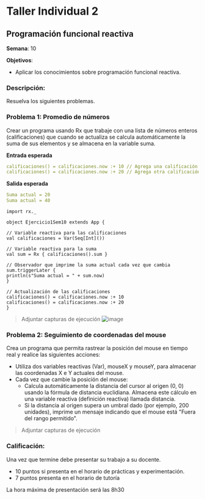 # Taller Individual  2
## Programación funcional reactiva

**Semana**: 10

**Objetivos**:

- Aplicar los conocimientos sobre programación funcional reactiva.

### Descripción:

Resuelva los siguientes problemas.

### Problema 1: Promedio de números

Crear un programa usando Rx que trabaje con una lista de números enteros (calificaciones) que cuando se actualiza se calcula automáticamente la suma de sus elementos y se almacena en la variable suma.

**Entrada esperada**
```yaml
calificaciones() = calificaciones.now :+ 10 // Agrega una calificación
calificaciones() = calificaciones.now :+ 20 // Agrega otra calificación
```

**Salida esperada**
```yaml
Suma actual = 20
Suma actual = 40
```
    import rx._

    object Ejercicio1Sem10 extends App {
  
    // Variable reactiva para las calificaciones
    val calificaciones = Var(Seq[Int]())

    // Variable reactiva para la suma
    val sum = Rx { calificaciones().sum }

    // Observador que imprime la suma actual cada vez que cambia
    sum.triggerLater {
    println(s"Suma actual = " + sum.now)
    }

    // Actualización de las calificaciones
    calificaciones() = calificaciones.now :+ 10
    calificaciones() = calificaciones.now :+ 20
    }
    
> Adjuntar capturas de ejecución
![image](https://github.com/user-attachments/assets/e74d68d8-b412-43e0-a5b1-9a4154976a45)




### Problema 2: Seguimiento de coordenadas del mouse
Crea un programa que permita rastrear la posición del mouse en tiempo real y realice las siguientes acciones:

- Utiliza dos variables reactivas (Var), mouseX y mouseY, para almacenar las coordenadas X e Y actuales del mouse.
- Cada vez que cambie la posición del mouse:
  - Calcula automáticamente la distancia del cursor al origen (0, 0) usando la fórmula de distancia euclidiana. Almacena este cálculo en una variable reactiva (definición reactiva) llamada distancia.
  - Si la distancia al origen supera un umbral dado (por ejemplo, 200 unidades), imprime un mensaje indicando que el mouse está "Fuera del rango permitido".

> Adjuntar capturas de ejecución

### Calificación:

Una vez que termine debe presentar su trabajo a su docente.

- 10 puntos si presenta en el horario de prácticas y experimentación.
- 7 puntos presenta en el horario de tutoría

La hora máxima de presentación será las 8h30
